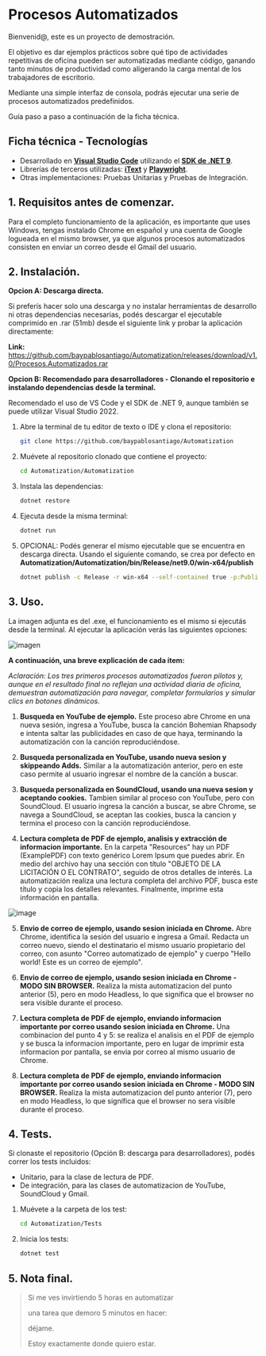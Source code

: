 # Procesos Automatizados

Bienvenid@, este es un proyecto de demostración.

El objetivo es dar ejemplos prácticos sobre qué tipo de actividades repetitivas de oficina pueden ser automatizadas mediante código, ganando tanto minutos de productividad como aligerando la carga mental de los trabajadores de escritorio.

Mediante una simple interfaz de consola, podrás ejecutar una serie de procesos automatizados predefinidos.

Guía paso a paso a continuación de la ficha técnica.

## Ficha técnica - Tecnologías

- Desarrollado en **[Visual Studio Code](https://code.visualstudio.com/)** utilizando el **[SDK de .NET 9](https://dotnet.microsoft.com/es-es/download/dotnet/9.0)**.
- Librerías de terceros utilizadas: **[iText](https://itextpdf.com/)** y **[Playwright](https://playwright.dev/dotnet/docs/intro)**.
- Otras implementaciones: Pruebas Unitarias y Pruebas de Integración. 


## 1. Requisitos antes de comenzar.
Para el completo funcionamiento de la aplicación, es importante que uses Windows, tengas instalado Chrome en español y una cuenta de Google logueada en el mismo browser, ya que algunos procesos automatizados consisten en enviar un correo desde el Gmail del usuario.

##  2. Instalación.
**Opcion A: Descarga directa.**

Si preferís hacer solo una descarga y no instalar herramientas de desarrollo ni otras dependencias necesarias, podés descargar el ejecutable comprimido en .rar (51mb) desde el siguiente link y probar la aplicación directamente:

**Link:** https://github.com/baypablosantiago/Automatization/releases/download/v1.0/Procesos.Automatizados.rar

**Opcion B: Recomendado para desarrolladores - Clonando el repositorio e instalando dependencias desde la terminal.** 

Recomendado el uso de VS Code y el SDK de .NET 9, aunque también se puede utilizar Visual Studio 2022. 
1. Abre la terminal de tu editor de texto o IDE y clona el repositorio:
   ```sh
   git clone https://github.com/baypablosantiago/Automatization
    ```
2. Muévete al repositorio clonado que contiene el proyecto:
    ```sh
   cd Automatization/Automatization
    ```
3. Instala las dependencias:
    ```sh
   dotnet restore
    ```   
4. Ejecuta desde la misma terminal:
    ```sh
   dotnet run
    ```
5. OPCIONAL: Podés generar el mismo ejecutable que se encuentra en descarga directa. Usando el siguiente comando, se crea por defecto en **Automatization/Automatization/bin/Release/net9.0/win-x64/publish**
    ```sh
   dotnet publish -c Release -r win-x64 --self-contained true -p:PublishSingleFile=true
    ```


## 3. Uso.
La imagen adjunta es del .exe, el funcionamiento es el mismo si ejecutás desde la terminal. Al ejecutar la aplicación verás las siguientes opciones:

![imagen](https://github.com/user-attachments/assets/8d7649d9-90e1-43ea-b01f-01a540df256c)

**A continuación, una breve explicación de cada ítem:**

*Aclaración: Los tres primeros procesos automatizados fueron pilotos y, aunque en el resultado final no reflejan una actividad diaria de oficina, demuestran automatización para navegar, completar formularios y simular clics en botones dinámicos.*

1.  **Busqueda en YouTube de ejemplo.**
Este proceso abre Chrome en una nueva sesión, ingresa a YouTube, busca la canción Bohemian Rhapsody e intenta saltar las publicidades en caso de que haya, terminando la automatización con la canción reproduciéndose.

2. **Busqueda personalizada en YouTube, usando nueva sesion y skippeando Adds.**
Similar a la automatización anterior, pero en este caso permite al usuario ingresar el nombre de la canción a buscar.

3. **Busqueda personalizada en SoundCloud, usando una nueva sesion y aceptando cookies.**
Tambien similar al proceso con YouTube, pero con SoundCloud. El usuario ingresa la canción a buscar, se abre Chrome, se navega a SoundCloud, se aceptan las cookies, busca la cancion y termina el proceso con la canción reproduciéndose.

4. **Lectura completa de PDF de ejemplo, analisis y extracción de informacion importante.**
En la carpeta "Resources" hay un PDF (ExamplePDF) con texto genérico Lorem Ipsum que puedes abrir. En medio del archivo hay una sección con título "OBJETO DE LA LICITACIÓN O EL CONTRATO", seguido de otros detalles de interés. La automatización realiza una lectura completa del archivo PDF, busca este título y copia los detalles relevantes. Finalmente, imprime esta información en pantalla.

![image](https://github.com/user-attachments/assets/a71f9a61-0ce4-46b1-a23b-31346de1229a)

5. **Envio de correo de ejemplo, usando sesion iniciada en Chrome.**
Abre Chrome, identifica la sesión del usuario e ingresa a Gmail. Redacta un correo nuevo, siendo el destinatario el mismo usuario propietario del correo, con asunto "Correo automatizado de ejemplo" y cuerpo "Hello world! Este es un correo de ejemplo".

6. **Envio de correo de ejemplo, usando sesion iniciada en Chrome - MODO SIN BROWSER.**
Realiza la mista automatizacion del punto anterior (5), pero en modo Headless, lo que significa que el browser no sera visible durante el proceso.

7. **Lectura completa de PDF de ejemplo, enviando informacion importante por correo usando sesion iniciada en Chrome.**
Una combinacion del punto 4 y 5: se realiza el analisis en el PDF de ejemplo y se busca la informacion importante, pero en lugar de imprimir esta informacion por pantalla, se envia por correo al mismo usuario de Chrome.

8. **Lectura completa de PDF de ejemplo, enviando informacion importante por correo usando sesion iniciada en Chrome - MODO SIN BROWSER.**
Realiza la mista automatizacion del punto anterior (7), pero en modo Headless, lo que significa que el browser no sera visible durante el proceso.

##  4. Tests.

Si clonaste el repositorio (Opción B: descarga para desarrolladores), podés correr los tests incluidos:
- Unitario, para la clase de lectura de PDF.
- De integración, para las clases de automatizacion de YouTube, SoundCloud y Gmail.

1. Muévete a la carpeta de los test:
   ```sh
   cd Automatization/Tests
    ```
2. Inicia los tests:
    ```sh
   dotnet test
    ```

##  5. Nota final.

> Si me ves invirtiendo 5 horas en automatizar
> 
> una tarea que demoro 5 minutos en hacer:
> 
> déjame.
> 
> Estoy exactamente donde quiero estar.
